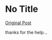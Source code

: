 # No Title

[Original Post](https://discourse.onlinedegree.iitm.ac.in/t/165959/369)

<p>thanks for the help…</p>